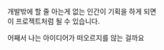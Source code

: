 


<!-- 주인공은 소울 스톤으로 무기에 능력을 부여할 수 있다.  
최대 2개까지 가능하다.  
일단 다크소울 생각해서 소울 스톤이라고 해봤는데 이름 추천좀  

# 소울 스톤 종류
1. 불의 용사
   - 스킬 사용 시 과열 효과를 얻는다.  
   - 과열 효과는 일반 공격울 화염 속성으로 바꾸고 피해를 증가시킨다.  
   - 특수 스킬로 화염을 날려서 직선 범위에 화염 피해를 입힌다.  
   - 마왕을 처음으로 토벌한 용사
2. 달빛의 용사
   - 스킬로 밤의 에너지 획득  
   - 필살기로 월식 상태에 진입하고 시간 정지  
   - 시간 정지 이후 일반 공격으로 표식 부여, 스킬로 높은 계수 공격  
   - 월식 상태 종료 후 표식이 부여된 적에게 강한 피해를 준다  
   - 루나의 기술과 유사하게 만들 예정  
3. 소멸하는 어둠
   - 스킬로 적당한 거리에 인력탄 설치
   - 지속 피해를 주고 필살기로 폭파시킬 수 있음
   - 체르노 에니그마
4. 부활한 용왕
   - 일반 공격으로 물의 구슬을 생성하고 스킬로 흡수하여 hp 회복, 주변에 물 피해를 입힌다.  
   - 필살기로 직선 범위에 강한 물 피해를 준다.  
   - 느비예트
5. 서리의 여왕
   - 스킬 사용 시 다음 일반 공격 4번에 얼음 속성 검기 발사
   - 필살기로 얼음 고치 상태에 들어가서 얼음 고치가 피해를 흡수
   - 얼음 고치가 깨지면 받은 피해에 비례하여 주변에 지속 피해를 주는 서리바람 영역 생성
6. 바위 심장
   - 스킬을 사용하여 땅을 조종하여 바위 파동을 만들고 적을 끌어모은 다음 내려찍는다.  
   - 필살기로 아스테르 메테오를 시전한다.  
7. 돌아온 혜성
   - 스킬로 별똥별을 시전한다.  
   - 필살기로 혜성 아줄을 시전한다.  
8. 피의 암살자
   - 스킬로 버프를 얻고 버프가 지속되는 동안 일반 공격을 사용하면 아야토 6돌이 찌르기로 나간다.  
   - 필살기로 아야토 6돌이 여러 번 나간다.  
9. 광전사
   - 스킬로 hp를 소모하여 일반 공격을 강화한다.  
   - 필살기로 hp를 회복하고 일반 공격을 강화한다.  
10. 봉인된 마수
   - 스킬 사용 시 일반공격은 마수의 형체를 소환하여 추가 피해를 가한다.  
   - 추가 피해는 마수가 공격한 적의 수에 비례하여 스택을 쌓고 점점 강해진다.  
   - 필살기로 스택을 소모하여 마력 폭풍을 만든다.  
11. 심판자
   - 스킬 사용 시 강한 검기를 날리고 검기에 맞은 적에게 표식을 부여하여 일반 공격으로 추가타를 가한다.  
   - 음림 심판의 뇌전
   - 표식은 중복으로 3번까지만 쌓을 수 있고 필살기 사용 시 화면 전체에 최대 중첩 표식을 부여한다.  
   
일단 지금까지 쓴 내용은 무기가 검 하나만 있고 검에 부여하는 내용인데 더 추가하는게 좋을지 잘 모르겠네   -->






<!--



여기까지는 과거에 했던 자료들
스킬은 참고만 하고 아래에 정리하면 된다. 
<br><br><br><br><br><br><br><br><br><br>





# 스토리 수정 버전

<!-- 지구가 탄생하고, 생명이 시작된 태초의 불꽃이 존재하였다. 
태초의 불꽃은 많은 생명을 만들었지만, 점점 폭주하면서 자신이 만든 생명을 태워버릴 정도까지 되었다. 
하지만 강한 영혼을 가진 초대 용사가 나타나고 인간은 수많은 영혼의 희생을 대가로 태초의 불을 안정화시킨다. 
초대 용사는 자신의 영혼에 그 불을 담는 것에 성공했다. 이것이 태초의 불의 용사의 시작이다. 
초대 용사로부터 시작해서 불의 힘을 계승해 왔다. 이 과정에서 계승을 받은 인간의 영혼과 불의 힘이 점점 강해졌다. 
어느 날 별빛의 파편이 세상에 떨어지고 첫 마왕 아스트라를 탄생시켰다. 마왕은 마족을 탄생시키면서 지구를 침략했다. 
지구에 있던 태초의 불의 용사 루나는 미래의 주인공의 도움을 받아 마왕 아스트라를 토벌하였다. 이후 별빛의 파편은 태양의 힘과 달의 힘으로 나뉘어졌다. 
루나는 태양의 힘을 봉인하였지만 달의 힘은 막을 수 없었다. 태양의 힘에 달의 힘이 접근하지 못하게 결계를 치는 것이 전부였다. 
태양의 힘은 루나가 만든 결계 안에서 마왕성을 짓고, 마왕 헬리오스를 탄생시켰다. 
루나는 미래의 주인공과 계약하여 자신의 힘의 파편 중 일부를 주인공에게 넘겨준다.  
그리고 자신의 영혼을 100년 뒤에 환생시키는 대가로 세레니스 지하에 태초의 불꽃을 남겨두고 자신과 함께 태초의 불꽃을 얼린다. 
이후 태초의 불꽃은 얼음 속에서 지하의 영혼을 태우면서 점점 강력해지고 마지막 마왕과의 싸움에서 마왕을 봉인할 정도가 된다. 

태초의 불의 용사가 사라지고, 달의 힘을 받은 용사가 나타나기 시작했다. 달의 힘은 마왕 헬리오스를 토벌하라는 이야기를 계속해서 하였다. 
하지만 달의 힘의 목적은 별빛의 파편에서 분리된 태양의 힘과 접촉하여 다시 이 세상의 모든 힘을 흡수하고 본래의 별빛의 파편, 즉 마왕 아스트라의 힘을 부활시키려는 것이었다. 
하지만 선택받은 용사는 모두 얼마 가지 못하고 죽음을 맞았다. 용사 뿐만 아니라 주변 사람들 역시 많은 사람이 죽었다. 
분리된 힘이라고 하더라도 매우 강한 힘을 가지고 있었고 일반적인 사람들의 영혼으로는 그 힘을 버틸 수 없었던 것이다. 
이런 이야기 때문에 용사의 주변에 있으면 죽는다는 이야기가 사람들 사이에 퍼져있는 상태이다.  

100년 이후 아주 일부의 사람들만 불의 용사에 대해 알 정도로 세상이 변했다. 
루나는 기억을 잃고 환생하고 주인공과 어릴 때부터 친하게 지내왔다. 주인공은 루나에게 검술을 알려주거나, 루나는 선물을 만들어서 주기도 한다. 주인공은 자신이 루나를 지켜주겠다고 한다. 
여기에서 루나가 준 선물은 희미하게 푸른 빛으로 빛나는 유리구슬 목걸이였다. 이 목걸이는 에너지를 흡수하여 빛의 형태로 방출한다. 
루나는 불의 용사의 영혼의 환생이기 때문에 강한 영혼을 찾아다니는 달의 힘의 선택을 받아서 용사가 된다. 
용사에 관련된 좋지 않은 소문 때문에 주변 사람들은 루나를 피하기 시작하고, 루나는 혼자서 마왕 토벌에 나서게 된다. 
하지만 주인공은 루나를 혼자 가게 할 수 없었고 루나의 앞을 막는다. 하지만 달의 힘을 얻고 그것을 완벽하게 다룰 수 있는 강한 영혼의 힘이 있던 루나를 이기는 것은 불가능했다. 
주인공은 지켜주겠다고 한 것을 말하지만 루나는 주인공이 죽는 것을 원하지 않아서 혼자 떠나게 된다. 주인공은 후회와 루나에게 졌다는 것에 대한 열등감을 느낀다. 
루나가 달의 힘의 말을 따르며 힘에 익숙해지고, 실력을 기르는 동안 주인공은 다양한 지역을 여행하면서 별의 힘이 들어있는 아티펙트를 모으게 된다. 
마지막 세레니스의 지하에서는 태초의 불씨 조각을 얻게 된다.  

마왕성으로 가는 루나의 앞에 주인공이 나타난다. 루나는 주인공을 기절시키고 혼자 가기를 원했다. 그러나 성장한 주인공은 루나와 대등하게 싸울 수 있었다. 
주인공은 자신에게 방법이 있으니 믿어달라고 한다. 루나에게 직접 말하면 달의 힘에게 들킬 가능성이 있어서 말할 수 없었다. 
주인공은 태초의 불씨를 사용하여 먼저 루나의 목걸이에 힘을 주입해둔다. 
마왕 헬리오스와 만나고 달의 힘이 루나에게서 빠져나올 때 불의 봉인이 달려 있었고, 첫 마왕 아스트라가 부활하려는 순간 불의 봉인을 발동시켜 잠시동안 그 힘을 주인공이 발동시킨다. 
이 시점에서 주인공은 첫 마왕 아스트라의 힘을 잠시동안 빼앗아 사용할 수 있었다. 주인공은 과거로 가서 태초의 불의 용사와 만나려고 한다. 

주인공은 태초의 불의 용사를 만나서 첫 마왕 아스트라 토벌에 참여한다. 다행히 과거에 간섭하는 동안 그 시간은 매우 느리게 흐르기 때문에 과거에 간섭할 시간은 충분했다. 
태초의 불의 용사와 주인공은 마왕의 힘에 대한 많은 이야기를 나눈다. 주인공은 현재 별의 힘을 사용하고 있기 때문에 마족들은 주인공을 마왕으로 인식한다. 
이것으로 주인공은 아르노스와 프리네스에 던전을 만든다. 그리고 별의 힘을 다양한 아이템에 넣는다. 이렇게 탄생한 것이 던전을 클리어하면서 얻을 수 있는 아티펙트이다. 
그리고 마지막으로 세레니스의 지하에 태초의 불의 용사와 마왕성으로 향하는 포탈을 만들고 환생의 계약을 통해 태초의 불의 용사를 얼리면서 루나라는 이름을 듣게 된다. 

과거에 간섭하고, 아티펙트에 많은 힘을 나눠주고, 환생의 계약까지 진행하면서 별의 힘을 많이 소모하였다. 마지막으로 과거 간섭 능력을 소멸시키면서 현재 시점으로 돌아간다. 
이후 시간이 다 되어 마왕의 몽인은 풀린다. 이제 약해진 마왕과 주인공, 루나는 어느 정도 싸울 수 있게 된다. 결국 둘은 마왕을 완전히 소멸시키는데 성공한다. 
이후 루나는 주인공의 말을 듣고 자신이 100년 전 불의 용사의 환생이라는 것을 알게 된다.  -->





<!-- ## 태초의 불꽃과 용사의 탄생

지구가 탄생할 때 함께 나타난 태초의 불꽃. 그것은 생명을 탄생시키고, 영혼이 불꽃으로 돌아가면 다시 새로운 생명을 만들면서 생명을 반복시킨다. 하지만 어느 날 태초의 불이 폭주하면서 이로 인해 불꽃이 만든 생명들은 태초의 불에 의해 소멸할 위기에 처했다. 그러나 강한 영혼을 가진 초대 용사가 등장하여, 인간들의 수많은 영혼을 대가로 태초의 불꽃을 안정화시키는 데 성공한다. 그는 자신의 영혼에 불꽃을 담아 용사로서의 사명을 이어갔고, 이로 인해 **태초의 불의 용사**의 전통이 시작되었다.

불의 용사의 계승이 반복되면서 불의 힘은 점차 강해졌고, 태초의 불의 용사는 지구를 수호하는 존재로 자리 잡았다. 그러나 어느 날 하늘에서 **별빛의 파편**이 떨어지며 초대 마왕 **아스트라**가 탄생했다. 마왕은 마족을 탄생시켜 지구를 침략했고, 이에 태초의 불의 용사 루나와 인간은 힘을 합쳐 아스트라를 토벌하는 데 성공한다. 이것을 마신전쟁이라고 불렀다. (원래는 태초의 불꽃이 별의 힘보다 약했지만 전쟁으로 죽은 많은 영혼을 태우면서 겨우 이길 수 있었다.)

이후 별빛의 파편은 **태양의 힘**과 **달의 힘**으로 나뉘었고, 루나는 태양의 힘을 봉인하는 데 성공했지만, 달의 힘은 막을 수 없었다. 루나는 태초의 불 아래에 새겨져 있던 얼음의 파편으로 태초의 불꽃과 자신을을 얼리고 100년 뒤에 환생하려고 한다. 그리고 그것을 씨앗으로 하여 얼어붙은 거목을 만들면서 그 안에 태양의 힘을 가두었다. 그리고 얼어붙은 거목은 각 지역에 작은 얼음 나무를 만들었어서 죽은 영혼을 거두었다. 이렇게 100년동안 얼음 나무를 중심으로 끝나지 않는 겨울을 맞는다. 

봉인된 태양의 힘은 점차 독자적인 의지를 가지게 되었고, 결계 안에서 태양의 마왕을 탄생시켰다. 이 과정에서 태초의 불꽃은 얼음 속에서 수많은 영혼을 태우며 더욱 강력해졌고, 결국 초대 마왕 아스트라와 싸울 수 있을 정도로 강해지게 된다. 이 과정에서 얼어붙은 거목은 점점 커졌다. 

---

## 달의 용사와 비극의 반복

태초의 불의 용사가 사라진 후, 달의 힘은 태양의 힘과 접촉하여 마왕 아스트라를 부홯시키려고 했다. 그 결과 달의 힘을 받은 새로운 용사들이 나타나기 시작했다. 그러나 이들에게 달의 힘은 **태양의 마왕을 토벌하라는 사명을 부여하는 동시에, 그들을 죽음으로 몰아넣는 존재**였다. 달의 힘은 용사들에게 엄청난 힘을 제공했지만, 그것을 완전히 다룰 수 있는 강한 영혼이 없는 한, 용사뿐만 아니라 주변 사람들까지 목숨을 잃게 되었다.

이러한 사건이 반복되면서 **용사의 곁에 있으면 죽는다**라는 소문이 퍼지게 되었고, 점차 사람들은 용사를 두려워하게 되었다. 결국 용사는 고립되었고, 달의 힘은 새로운 강한 영혼을 찾으며 끊임없이 용사를 만들었다.

---

## 100년 후, 환생한 용사 루나와 주인공

100년이 지나며 태초의 불의 용사는 잊혀졌고, 불의 용사의 존재를 아는 사람은 극소수에 불과했다. 이 시대에 태초의 불의 용사였던 **루나가 환생했으며, 그녀는 주인공과 어린 시절부터 친하게 지내왔다**. 주인공은 루나에게 검술을 가르쳐 주었고, 루나는 주인공에게 선물을 주며 친밀한 관계를 유지했다. 

그러나 루나는 **강한 영혼을 찾아다니는 달의 힘의 선택을 받아 새로운 용사가 되었다**. 주변 사람들은 그녀가 용사가 되자마자 피하기 시작했고, 결국 루나는 **혼자서 마왕을 토벌하기 위해 길을 떠나기로 결심한다**. 주인공은 그녀를 막으려 했지만, 달의 힘을 완벽하게 다룰 수 있는 강한 영혼을 가진 루나를 이길 수 없었다. 주인공은 **"널 지켜주겠다"**라고 했지만, 루나는 주인공이 죽는 것을 원하지 않았기에 그를 남겨두고 떠났다. 주인공은 **루나를 막지 못했다는 후회와 패배에 대한 열등감**을 느끼며, 그녀를 따라잡을 수 있도록 성장하기로 결심한다.

---

## 주인공의 성장과 태초의 불꽃

루나가 달의 힘에 익숙해지고 강해지는 동안, 주인공은 **세상을 여행하며 별의 힘이 깃든 아티팩트를 모으기 시작했다**. 그리고 그는 결국 얼어붙은 거목 뿌리에 잠들어있던 불의 시련을 통과하였다. 그 결과 태양의 마왕을을 가두고 있던 얼어붙은 거목이 태초의 불꽃으로 녹기 시작하였다. 

루나는 이것을 보고 바로 마왕을 토벌하려고 했다. 루나가 약간 우위에 있었고, 주인공이 도착하자 태양의 마왕은 쓰러지려고 했다. 

하지만 마왕이 쓰러지려고 하는 순간, 달의 힘이 루나에게서 빠져나오며 초대 마왕 아스트라가 부활하였다. 최종보스는 라이커드같은 기믹 전투로 만들면 좋을듯

이후 루나는 주인공이 여행을 하며 얻은 정보를 듣고 **자신이 100년 전 태초의 불의 용사였음을 깨닫게 된다**. 루나는 약해진 태초의 불꽃을 자신의 영혼에 담아 불의 용사의 전통을 이어간다. 이것으로 100년의 겨울이 끝났고, 태초의 불꽃은 다시 생명을 퍼트린다. 



<br><br><br><br><br><br><br><br><br><br>










태초의 불은 지구가 탄생할 때 나타난 불의 파편이며, 루나의 가문은 이 힘을 계승해왔다. 
영혼이 태초의 불에 녹아서 점점 강해진다. 
원포올

루나는 태초의 불의 용사의 환생이다. 
최종보스로 향하기 전, 환생을 대가로 몸만 얼어있는 태초의 불의 용사와 싸우게 된다. 
정신이 존재하지 않아서 주변을 공격하기만 하는 존재이다. 

달의 힘을 받은 사람은 일반적으로 영혼이 강한 힘을 견딜 수 없어서 죽는다. 영혼이 강한 사람에게 이끌리지만 일반적인 사람의 한계를 크게 뛰어넘는다. 
하지만 루나는 불의 용사의 환생이기 때문에 강한 영혼이 어느 정도 남아있다. 
이것 




주인공이 사는 마을은 세레니스, 프리네스, 아르노스 3개의 구역으로 구성되어 있다. 
주인공 세계관은 마족의 침략에 대비해 많은 사람들이 검술이나 마법을 단련한다. 
주인공은 어릴 때부터 루나를 세레니스와 아르노스의 사이 꽃이 많은 언덕에서 만났다. 
주인공은 아르노스에 살고, 루나는 세레니스에 산다. 

루나는 태초의 불의 용사의 환생이다

루나는 지하에 태초의 불씨 조각을 얼려두고, 영혼을 태우는 에너지를 100년 정도 모은 뒤, 주인공이 그것을 발견하고 마왕을 토벌하는 계획을 세웠다. 

태초의 불꽃이 황금나무가 된다면?









<!-- 대사 정리


(그것은 시작이었을까 끝이었을까)
(아니면 그냥 무한히 반복되고 있었던 것일까)

{name} : 루나, 안녕?
루나 : 안녕 {name}. 
{name} : 오늘도 여기에 있었구나. 
루나 : 루미나 플로스를 보면 마음이 편해져. 
루나 : {name}은 뭐 하러 온 거야?
{name} : 루나가 여기에 있을 거 같아서 왔어.
루나 : 나를 찾으러 온 거야?
{name} : 루나에게 물어볼 게 있어서 왔어.
{name} : 전에 루나가 달은 좋아하지만, 별은 싫어한다고 했었잖아.
{name} : 아직도 별을 싫어해?
루나 : 사람들은 별빛이 예쁘다는 이유로 별을 좋아하고는 해.
루나 : 그렇지만 난 하늘에서 반짝거리는 별빛보다 은은하게 비치는 달빛이 더 아름다운 거 같아.
{name} : 그렇구나. 
{name} : ...
(조금 시간이 흐른 후)
루나 : 오늘도 나랑 같이 대련하러 가지 않을래?
{name} : 좋아. 저번에 날 이겨보겠다 했었지? 
{name} : 혼자서 연습은 열심히 했어?
루나 : 내가 너를 이길 수 있을 리가 없잖아. 
루나 : 기본기를 익힌 이후부터는 실력이 제자리걸음인 것 같더라고. 
{name} : 열심히 연습했으면 그 성과가 있을 거야. 
{name} : 오랜만에 얼마나 실력이 좋아졌는지 한번 볼까?
루나 : 좋아. 너무 얕보지는 않는 게 좋을 거야. 

(튜토리얼 - 간단한 이동, 점프, 점프 공격, 스킬, 필살기)

{name} : 실력이 많이 는 거 같은데? 
{name} : 전체적으로 움직임이 아주 좋아졌고... 기술도 점점 틀이 잡혀가는 거 같은데?
루나 : 내가 느끼기에는 차이가 더 벌어진 것 같았는데... 역시 차기 달의 용사 후보에 맞는 힘인 건가. 
{name} : 달의 용사가 되기 위해 매일매일 열심히 노력하고 있으니까. 
{name} : 이번 용사가 마왕을 토벌하면 좋겠지만... 만약 이번에도 실패한다면 내가 그 역할을 이어받고 싶어. 
루나 : ...
루나 : 너는... 정말 달의 용사가 되고 싶은 거야?
{name} : 달의 용사에 대한 평가가 좋지 않다는 것은 알고 있어. 
{name} : 하지만... 내가 그 죽음을 끝내면 되는 거잖아? 
{name} : 달의 용사의... 그 강함을 동경하게 되는걸. 
루나 : {name}은 왜 강해지고 싶은 거야? 
{name} : 난 강해져서 너를 포함한 내 주위의 소중한 것들을 지킬 힘을 얻고 싶어. 
루나 : 여전하구나. 
루나 : 난 솔직히 용사가 될 수 있어도 되고 싶지 않을 것 같아. 
루나 : 그리고 너무 걱정돼. {name}. 
루나 : 지금까지 모든 용사와 그 파티까지 모두 원인을 알 수 없는 죽음을 맞았잖아. 
루나 : 아직 마왕 근처에 가본 사람조차 존재하지 않는데... 용사가 되어 마왕을 토벌하겠다는 것은 너무 무모한 것 아닐까? 
{name} : 걱정하지 마. 나는 절대 죽지 않을 거야. 
{name} : (내가 루나를 지켜줘야 하니깐...)
루나 : 정말... 말릴 수가 없다니까...
루나 : 이거 받아. 
{name} : 이건... 유리구슬인가? 희미하게 푸른 빛이 나오고 있네?
루나 : 달의 힘이 담겨있다는 우리 마을의 기념품이야. 나도 목걸이로 만들어서 가지고 있어. 
{name} : 흠... 특이한 재질인 것 같네. 
{name} : 힘을 저장하고 서서히 빛 형태로 방출하는 건가... 깨트리면 위험할 것 같은데?
루나 : 이 정도 빛은 그리 강한 힘은 아니라서 괜찮아. 강제로 힘을 주입하면 위험해지겠지만...
{name} : 고마워 루나, 잘 간직하고 있을게.

(체력이 깎인 상태로 마을로 이동해서 체력 회복, 1성 아티팩트 거래 가능)
(집에 돌아가서 잠든다)
(다음 날 아침, 시끌벅적한 소리에 잠에서 깬다)

마을 사람들 : 옆 마을에서 새로운 달의 용사가 나왔데!
마을 사람들 : 이전 용사는 결국 죽었다는 것인가...
마을 사람들 : 새로운 용사는 어린 여자아이라던데... 어쩌다 이런 일이...
{name} : 뭐? 어린 여자아이라고?

(세레니스로 뛰어간다)

{name} : 저쪽인가!!
{name} : 설마... 아니겠지...

(용사로 선택되어 강자들과 싸우고 있는 루나가 나온다)

{name} : (루나가 왜... 저 사람들과 싸우고 있는 거지..?)
{name} : 루나!!!

(루나는 약간 흔들렸지만 바로 자세를 잡고 상대의 검을 베어낸다)

루나의 상대 : 어린아이가 이렇게나 강하다니...

(싸움을 마치고 내려온 루나와 대화한다)

{name} : 루나... 달의 용사로 선택받은 거야..? 
루나 : 어젯밤 네가 돌아간 후 달의 힘이 나에게 찾아왔어. 
루나 : 벌써 마왕 토벌 임무도 내려져서...
루나 : 앞으로는 너를 만날 수 없을지도 모르겠어... 미안...
{name} : 어째서... 너가... 용사가...
{name} : 나와 함께 가. 내가 너를 혼자 가도록 놔둘 수 있을 리가 없잖아. 
루나 : 미안... 난 너를 위험에 빠트리게 할 수는 없어.
{name} : 그렇다면 힘으로라도 막아 보겠어. 
{name} : 절대 너를 혼자가 되도록 내버려두지 않을 거야!!

(루나와의 전투가 끝난 이후)

루나 : {name}... 미안...
루나 : 나도 너를 지키고 싶어...

(뛰어가는 루나의 뒷모습에서 눈물이 떨어지는 것이 보인다)

{name} : 어째서... 내가 졌다고...
{name} : ...으윽

(기절한 후 방에서 깨어난다)

{name} : 여긴... 내 방이잖아...
{name} : 루나는 떠난건가...

(루나를 지키지 못했다는 슬픔과 루나에게 졌다는 패배감을 느낀다)

{name} : 더 이상 가만히 있을 수는 없어.
{name} : 내일부터 마을 밖에 있는 마족의 숲으로 가겠어. 
{name} : 루나의 검에 닿을 수 있게 될거야. 



아르노스 외곽 마물이 자주 출몰하는 숲에 간다. 

보스랑 싸우고 이긴다. 
브락 : 무슨 일이 있어도... 나는 지켜야만 한다..!
{name} : 너가 그렇게 말하던 그분이 도대체 누구야?
{name} : 그리고 어째서 이 표식이 이곳에 이렇게 그려져 있는 거지?
{name} : 대답해. 너가 말하는건 마왕이냐? 어째서 그 녀석은 나와 루나만이 알고 있는 것을 알고 있는 거지?
브락 : 나는 막아야만 한다. 그래야만... 그분의 꿈이...
{name} : 죽이고 보상 선택으로 넘어간다. 

여기에서 그분은 주인공을 의미한다. 
주인공은 별의 힘을 얻고 과거에서 압도적인 힘으로 브락에게 승리하고 브락은 강하고 대의를 위한 목적을 가지는 주인공을 따르려고 한다. 

미래 시점
대충 오크를 모두 이기고 오크의 충성심을 이용해서 끝까지 아티펙트를 지키게 만든다.  -->


<!-- 프리네스의 바다 유적으로 향한다. 

보스랑 싸우고 이긴다. 
{name} : 여기까지야. 
{name} : 너희들은 도대체 뭐지? 루나와 무슨 관계야!
드레이크 : 나는 그분의 명령을 따를 뿐이다. 
{name} : 그래서 너희들이 말하는 그분이 도대체 누구냐고! 
드레이크 : 그건...
드레이크 : 휴... 이럴 거면 그냥 제대로 알려줘도 됐을텐데. 
{name} : 대답이나 해. 
드레이크 : 사람은 누구나 꿈을 쫓아간다. 
드레이크 : 하지만 그것을 이루지 못하면 저주와 다르지 않다. 
드레이크 : 나는 저주받은 자이고, 너가 나의 저주를 깨주었다. 
드레이크 : 그분은 나를 대신하여 나의 꿈을 이룰 분이다. 나를 죽이고 내 힘을 흡수한 나의 심장을 가져가라. 
{name} : 도대체 뭐라는 거야. 

죽이고 드레이크의 심장을 얻는다. 드레이크의 심장은 기초공격력을 크게 증가시킨다. 

미래 시점
드레이크와 함께 있던 용사를 죽이고 드레이크도 한쪽 다리를 잘린다. 
{name} : 세상을 구하겠다는 놈이 겨우 이 정도인가. 
드레이크 : 너는 어째서... 아니, 애초에 너는 누구지? 너가 마왕인가? 마왕은 결계에 갇혀있다고 들었는데?
{name} : 꿈을 이룰 수 없는 힘은 저주일 뿐이야. 너와 용사는 아직 나설 때가 되지 않았어. 
드레이크 : 넌 도대체 누구야? 
{name} : 나는 너의 꿈을 대신 이룰 사람이다. 
드레이크 : ...
{name} : 언젠가는, 내가 너의 앞에 나타날 것이다. 
{name} : 그때까지 불사의 저주를 가지고 이 아티펙트를 보관해라.  


이거 버림
으아아아 스토리 쓰는게 제일 어렵다

-->
















<!--

다양한 아이템을 얻는 과정에서 총 4개의 테마가 있다. 
아래는 맵 테마와 보스이다. 

1. 정글, 숲(아르노스) : 약속의 오크 왕 브락(바람, 물리)
2. 바다 유적(프리네스) : 저주받은 해적 선장 드레이크(물, 번개)
3. 설산(세레니스) : 얼어붙은 불의 용사 <루나>(불, 얼음)
   마왕을 완전히 없에기 위하여 몸과 능력을 이곳에 얼려두고, 영혼은 미래에 환생하게 되었다. 
4. 하늘 위 천공의 셀레스티아 : 첫 마왕 아스트라(암흑)









# 아티펙트 시스템

## 1성 아티펙트
- *속성 공격력 15% 상승 속성의 씨앗
- 검사 인형 : 10초마다 주기적으로 주변에 물리 피해를 입힌다. 
- 낡은 수리검 : 일반 공격 시 주기적으로 쿠나이를 날려 추가 공격을 가한다. 
- *고블린의 이빨 : 공격력 +10%
- *살아있는 얼음 조각 : 치명타 확률 +5%
- *늑대 가죽 망토 : 방어력 +10%
- *늑대 가죽 장갑 : 방어력 +5%, 공격력 +5%
- *늑대 가죽 장화 : 이동 속도 +10%, 점프 공격 피해 +10%

## 2성 아티펙트
- 속성 공격력 30% 상승 속성의 핵
- 광전사의 장갑 : 체력이 30% 이상이면 피해가 모든 피해량이 40% 증가하고 데미지를 가하면 현재 체력의 0.5%의 피해를 입는다. 
- *화염의 돌 : 주기적으로 6초마다 일반 공격 시 화염 검기를 날리고 명중한 적은 방어력 4초동안 50% 감소시킨다. 
- 수호자의 석궁 표식 : 주기적으로 주변의 적에게 석궁으로 저격을 날리고 공격력 200%의 피해를 입힌다. 
- *번개의 돌 : 일반 공격 시 7초마다 주기적으로 적에게 유도되는 전기볼을 발사한다. 공격력의 100% 번개 피해를 입힌다. 

## 3성 아티펙트
- 속성 공격력 45% 상승 속성의 별빛
- 불의 용사의 전승 : 실드가 부서지면 주변에 불 속성 유도탄을 3개 날린다. 
- 태초의 불의 검 : 아티펙트 피해가 아닌 공격으로 치명타 시 불 속성 유도탄을 2개 날린다. (0.5초 내부 쿨 존재)
- 태초의 불의 갑옷 : 불 원소 피해량 20% 증가, 불 원소 공격을 가할 경우 준 데미지의 2%를 실드로 획득
- 달빛 조각 : 일반 스킬을 발동하면 3초동안 시간이 6배 느려진다. (내부쿨 5초)
- 플레어 폭발 : 일반 공격에 명중한 적에게 표식을 부여한다. 만약 표식이 부여된 적이 상태이상 피해를 입으면 그 적을 중심으로 폭발을 일으킨다. 그리고 10초동안 시간이 2배 느려진다. 
- 별빛 단도 : 슬로우가 걸린 적을 일반 공격으로 공격하면 별똥별을 떨어트린다. 별똥별은 일반 스킬 피해 판정이다. 
- 마법 순환 장치 : 일반 스킬을 명중하면 10초마다 40% 확률로 일반 스킬 쿨타임 초기화한다. 
- 광란의 불꽃 : 데미지를 입힐 때마다 공격력이 1% 상승하여 50%까지 중첩된다. 지속시간은 5초이고 중첩되면 지속시간이 갱신된다. 
- 사신의 낫 : 체력 비율이 10% 미만이고 출혈 상태이상에 걸린 적을 공격하면 33% 확률로 즉사시킨다. 
- 피의 수확자 : 출혈 피해를 가하면 1스택씩 쌓이고 30스택에 도달하면 주변에 최대 체력 20%의 물 속성 피해를 가한다. 


## 전설 아티펙트
- 태초의 불씨 : 자신에게 지속적으로 공격력의 1%에 해당하는 화상 피해를 입힌다. hp가 30% 이상일 때만 hp를 잃고 투사체 데미지가 100% 증가하는 버프를 얻는다. 
- 복제된 용사의 검 : 적을 처치할 때마다 공격력이 1%씩 최대 100%까지 증가한다. 
- 일식, 월식 : 시간의 변화를 흡수하여 흡수한 시간이 10초가 되면 그 시간을 소모하여 스킬을 사용하면 일식 상태, 필살기를 사용하면 월식 상태로 넘어간다. 일식 상태에서는 치명타 확률이 100% 상승한다. 월식 상태에서는 모든 공격이 출혈을 유발한다. 
- 별의 눈동자 : 마지막 보스를 쓰러트리면 얻을 수 있다. 필살기 시전 시 자신 주변에 유성우를 내리게 하고, 3배의 슬로우 효과를 건다. 이것은 시간의 흡수로 인정되지 않는다. 
- 빛나는 눈의 해골 : 23번까지 모든 공격을 무시한다. (자해 데미지는 포함되지 않는다.) 이후 24번째 공격을 받으면 9999999의 피해를 입고 사라진다. 와 샌즈 
- 불타는 운석 파편 : 점프 공격 시 운석이 떨어진다. 






# 기술 시스템

## 일반 스킬
- 물의 관통 : 엘든링 불의 관통과 유사하게 만들었다. 적에게 돌진하여 300%를 입히고, 추가 입력으로 40%의 피해를 입히는 물방울을 여러 개 날린다. 
- *불의 분신술 : 시전 이후 다음 3번의 일반공격에 분신이 소환되어 추가 피해를 가한다. 

## 필살기
- *이름 아직 못 정함 : 7초동안 시간을 10배로 느리게 만든다. 이 시간동안 때리면 적에게 스택을 쌓고 시간이 끝나면 스택 비례 피해, 스택 비례 출혈을 건다. 


-->


개발밖에 할 줄 아는게 없는 인간이 기획을 하게 되면  
이 프로젝트처럼 될 수 있습니다.  

어째서 나는 아이디어가 떠오르지를 않는 걸까요


